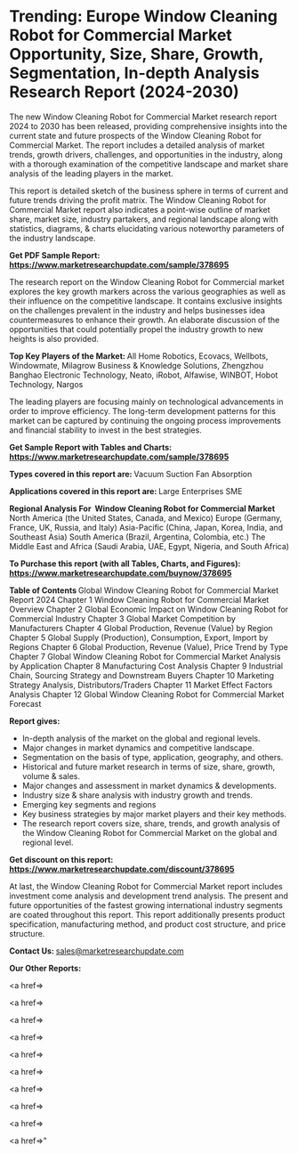 # Trending: Europe Window Cleaning Robot for Commercial Market Opportunity, Size, Share, Growth, Segmentation, In-depth Analysis Research Report (2024-2030)

The new Window Cleaning Robot for Commercial Market research report 2024 to 2030 has been released, providing comprehensive insights into the current state and future prospects of the Window Cleaning Robot for Commercial Market. The report includes a detailed analysis of market trends, growth drivers, challenges, and opportunities in the industry, along with a thorough examination of the competitive landscape and market share analysis of the leading players in the market.

This report is detailed sketch of the business sphere in terms of current and future trends driving the profit matrix. The Window Cleaning Robot for Commercial Market report also indicates a point-wise outline of market share, market size, industry partakers, and regional landscape along with statistics, diagrams, &amp; charts elucidating various noteworthy parameters of the industry landscape.

<strong><b>Get PDF Sample Report: <a href=https://www.marketresearchupdate.com/sample/378695>https://www.marketresearchupdate.com/sample/378695</a></b></strong>

The research report on the Window Cleaning Robot for Commercial market explores the key growth markers across the various geographies as well as their influence on the competitive landscape. It contains exclusive insights on the challenges prevalent in the industry and helps businesses idea countermeasures to enhance their growth. An elaborate discussion of the opportunities that could potentially propel the industry growth to new heights is also provided.

<strong><b>Top Key Players of the Market:
</b></strong>All Home Robotics, Ecovacs, Wellbots, Windowmate, Milagrow Business & Knowledge Solutions, Zhengzhou Banghao Electronic Technology, Neato, iRobot, Alfawise, WINBOT, Hobot Technology, Nargos<strong><b>
</b></strong>

The leading players are focusing mainly on technological advancements in order to improve efficiency. The long-term development patterns for this market can be captured by continuing the ongoing process improvements and financial stability to invest in the best strategies.

<strong><b>Get Sample Report with Tables and Charts: <a href=https://www.marketresearchupdate.com/sample/378695>https://www.marketresearchupdate.com/sample/378695</a></b></strong>

<strong><b>Types covered in this report are:
</b></strong>Vacuum Suction
Fan Absorption<strong><b>
</b></strong>

<strong><b>Applications covered in this report are:
</b></strong>Large Enterprises
SME<strong><b>
</b></strong>

<strong><b>Regional Analysis For  Window Cleaning Robot for Commercial Market</b></strong><strong><b>
</b></strong>North America (the United States, Canada, and Mexico)
Europe (Germany, France, UK, Russia, and Italy)
Asia-Pacific (China, Japan, Korea, India, and Southeast Asia)
South America (Brazil, Argentina, Colombia, etc.)
The Middle East and Africa (Saudi Arabia, UAE, Egypt, Nigeria, and South Africa)

<strong><b>To Purchase this report (with all Tables, Charts, and Figures): <a href=https://www.marketresearchupdate.com/buynow/378695>https://www.marketresearchupdate.com/buynow/378695</a></b></strong>

<strong><b>Table of Contents</b></strong><strong><b>
</b></strong>Global Window Cleaning Robot for Commercial Market Report 2024
Chapter 1 Window Cleaning Robot for Commercial Market Overview
Chapter 2 Global Economic Impact on Window Cleaning Robot for Commercial Industry
Chapter 3 Global Market Competition by Manufacturers
Chapter 4 Global Production, Revenue (Value) by Region
Chapter 5 Global Supply (Production), Consumption, Export, Import by Regions
Chapter 6 Global Production, Revenue (Value), Price Trend by Type
Chapter 7 Global Window Cleaning Robot for Commercial Market Analysis by Application
Chapter 8 Manufacturing Cost Analysis
Chapter 9 Industrial Chain, Sourcing Strategy and Downstream Buyers
Chapter 10 Marketing Strategy Analysis, Distributors/Traders
Chapter 11 Market Effect Factors Analysis
Chapter 12 Global Window Cleaning Robot for Commercial Market Forecast

<strong><b>Report gives:</b></strong>

- In-depth analysis of the market on the global and regional levels.
- Major changes in market dynamics and competitive landscape.
- Segmentation on the basis of type, application, geography, and others.
- Historical and future market research in terms of size, share, growth, volume &amp; sales.
- Major changes and assessment in market dynamics &amp; developments.
- Industry size &amp; share analysis with industry growth and trends.
- Emerging key segments and regions
- Key business strategies by major market players and their key methods.
- The research report covers size, share, trends, and growth analysis of the Window Cleaning Robot for Commercial Market on the global and regional level.

<strong><b>Get discount on this report: <a href=https://www.marketresearchupdate.com/discount/378695>https://www.marketresearchupdate.com/discount/378695</a></b></strong>

At last, the Window Cleaning Robot for Commercial Market report includes investment come analysis and development trend analysis. The present and future opportunities of the fastest growing international industry segments are coated throughout this report. This report additionally presents product specification, manufacturing method, and product cost structure, and price structure.

<strong><b>Contact Us:
</b></strong>sales@marketresearchupdate.com

<strong>Our Other Reports:</strong>

<a href=></a>

<a href=></a>

<a href=></a>

<a href=></a>

<a href=></a>

<a href=></a>

<a href=></a>

<a href=></a>

<a href=></a>

<a href=></a>"
